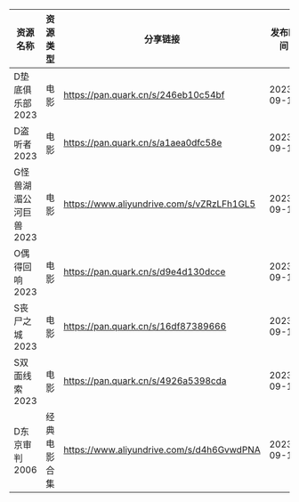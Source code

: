 | 资源名称          | 资源类型   | 分享链接                                      | 发布时间       |
| ------------- | ------ | ----------------------------------------- | ---------- |
| D垫底俱乐部2023    | 电影     | https://pan.quark.cn/s/246eb10c54bf       | 2023-09-14 |
| D盗听者2023      | 电影     | https://pan.quark.cn/s/a1aea0dfc58e       | 2023-09-14 |
| G怪兽湖湄公河巨兽2023 | 电影     | https://www.aliyundrive.com/s/vZRzLFh1GL5 | 2023-09-14 |
| O偶得回响2023     | 电影     | https://pan.quark.cn/s/d9e4d130dcce       | 2023-09-14 |
| S丧尸之城2023     | 电影     | https://pan.quark.cn/s/16df87389666       | 2023-09-14 |
| S双面线索2023     | 电影     | https://pan.quark.cn/s/4926a5398cda       | 2023-09-14 |
| D东京审判2006     | 经典电影合集 | https://www.aliyundrive.com/s/d4h6GvwdPNA | 2023-09-14 |
